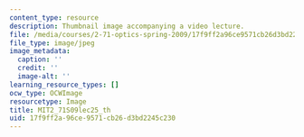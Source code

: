 ```yaml
---
content_type: resource
description: Thumbnail image accompanying a video lecture.
file: /media/courses/2-71-optics-spring-2009/17f9ff2a96ce9571cb26d3bd2245c230_MIT2_71S09lec25_th.jpg
file_type: image/jpeg
image_metadata:
  caption: ''
  credit: ''
  image-alt: ''
learning_resource_types: []
ocw_type: OCWImage
resourcetype: Image
title: MIT2_71S09lec25_th
uid: 17f9ff2a-96ce-9571-cb26-d3bd2245c230
---
```

